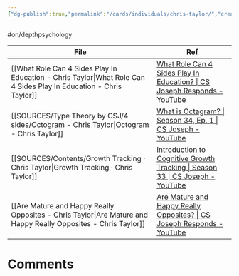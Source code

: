 ```yaml
---
{"dg-publish":true,"permalink":"/cards/individuals/chris-taylor/","created":"2023-04-10T10:26:21.192+02:00","updated":"2023-04-10T10:36:27.980+02:00"}
---
```


#on/depthpsychology 

| File                                                                                                                  | Ref                                                                                                                                                             |
| --------------------------------------------------------------------------------------------------------------------- | --------------------------------------------------------------------------------------------------------------------------------------------------------------- |
| [[What Role Can 4 Sides Play In Education - Chris Taylor\|What Role Can 4 Sides Play In Education - Chris Taylor]] | [What Role Can 4 Sides Play In Education? \| CS Joseph Responds - YouTube](https://www.youtube.com/watch?v=qi1bNXHJ6Sc&list=TLPQMjgwMzIwMjMQZSjG17Ndfw&index=2) |
| [[SOURCES/Type Theory by CSJ/4 sides/Octogram - Chris Taylor\|Octogram - Chris Taylor]]                            | [What is Octagram? \| Season 34, Ep. 1 \| CS Joseph - YouTube](https://youtu.be/mB0tLRRTrao)                                                                    |
| [[SOURCES/Contents/Growth Tracking · Chris Taylor\|Growth Tracking · Chris Taylor]]                                | [Introduction to Cognitive Growth Tracking \| Season 33 \| CS Joseph - YouTube](https://www.youtube.com/watch?v=Ni_1xfd_Kt8&t=283s)                             |
| [[Are Mature and Happy Really Opposites - Chris Taylor\|Are Mature and Happy Really Opposites - Chris Taylor]]     | [Are Mature and Happy Really Opposites? \| CS Joseph Responds - YouTube](https://www.youtube.com/watch?v=a334QVG4AWo&list=TLPQMjgwMzIwMjMQZSjG17Ndfw&index=3)   |


# Comments 
<script src="https://utteranc.es/client.js"
        repo="Heart4sides/Comment_Section"
        issue-term="pathname"
        theme="gruvbox-dark"
        crossorigin="anonymous"
        async>
</script>
